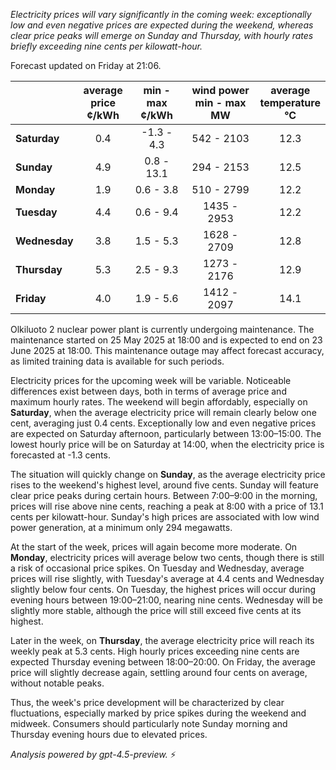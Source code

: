 *Electricity prices will vary significantly in the coming week: exceptionally low and even negative prices are expected during the weekend, whereas clear price peaks will emerge on Sunday and Thursday, with hourly rates briefly exceeding nine cents per kilowatt-hour.*

Forecast updated on Friday at 21:06.

|              | average<br>price<br>¢/kWh | min - max<br>¢/kWh | wind power<br>min - max<br>MW | average<br>temperature<br>°C |
|:-------------|:----------------:|:----------------:|:----------------------:|:---------------------:|
| **Saturday** |        0.4       |     -1.3 - 4.3    |        542 - 2103       |         12.3         |
| **Sunday**   |        4.9       |      0.8 - 13.1   |        294 - 2153       |         12.5         |
| **Monday**   |        1.9       |      0.6 - 3.8    |        510 - 2799       |         12.2         |
| **Tuesday**  |        4.4       |      0.6 - 9.4    |       1435 - 2953       |         12.2         |
| **Wednesday**|        3.8       |      1.5 - 5.3    |       1628 - 2709       |         12.8         |
| **Thursday** |        5.3       |      2.5 - 9.3    |       1273 - 2176       |         12.9         |
| **Friday**   |        4.0       |      1.9 - 5.6    |       1412 - 2097       |         14.1         |

Olkiluoto 2 nuclear power plant is currently undergoing maintenance. The maintenance started on 25 May 2025 at 18:00 and is expected to end on 23 June 2025 at 18:00. This maintenance outage may affect forecast accuracy, as limited training data is available for such periods.

Electricity prices for the upcoming week will be variable. Noticeable differences exist between days, both in terms of average price and maximum hourly rates. The weekend will begin affordably, especially on **Saturday**, when the average electricity price will remain clearly below one cent, averaging just 0.4 cents. Exceptionally low and even negative prices are expected on Saturday afternoon, particularly between 13:00–15:00. The lowest hourly price will be on Saturday at 14:00, when the electricity price is forecasted at -1.3 cents.

The situation will quickly change on **Sunday**, as the average electricity price rises to the weekend's highest level, around five cents. Sunday will feature clear price peaks during certain hours. Between 7:00–9:00 in the morning, prices will rise above nine cents, reaching a peak at 8:00 with a price of 13.1 cents per kilowatt-hour. Sunday's high prices are associated with low wind power generation, at a minimum only 294 megawatts.

At the start of the week, prices will again become more moderate. On **Monday**, electricity prices will average below two cents, though there is still a risk of occasional price spikes. On Tuesday and Wednesday, average prices will rise slightly, with Tuesday's average at 4.4 cents and Wednesday slightly below four cents. On Tuesday, the highest prices will occur during evening hours between 19:00–21:00, nearing nine cents. Wednesday will be slightly more stable, although the price will still exceed five cents at its highest.

Later in the week, on **Thursday**, the average electricity price will reach its weekly peak at 5.3 cents. High hourly prices exceeding nine cents are expected Thursday evening between 18:00–20:00. On Friday, the average price will slightly decrease again, settling around four cents on average, without notable peaks.

Thus, the week's price development will be characterized by clear fluctuations, especially marked by price spikes during the weekend and midweek. Consumers should particularly note Sunday morning and Thursday evening hours due to elevated prices.

*Analysis powered by gpt-4.5-preview.* ⚡
